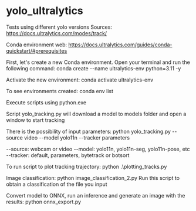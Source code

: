 # yolo_ultralytics
Tests using different yolo versions
Sources: https://docs.ultralytics.com/modes/track/

Conda environment
web: https://docs.ultralytics.com/guides/conda-quickstart/#prerequisites

First, let's create a new Conda environment. Open your terminal and run the following command:
conda create --name ultralytics-env python=3.11 -y

Activate the new environment:
conda activate ultralytics-env

To see environments created:
conda env list

Execute scripts using python.exe

Script yolo_tracking.py will download a model to models folder and open a window to start tracking


There is the possibility of input parameters:
python yolo_tracking.py --source video --model yolo11n --tracker parameters

--source: webcam or video
--model: yolo11n, yolo11n-seg, yolo11n-pose, etc
--tracker: default, parameters, bytetrack or botsort

To run script to plot tracking trajectory:
python .\plotting_tracks.py

Image classification:
python image_classification_2.py
Run this script to obtain a classification of the file you input

Convert model to ONNX, run an inference and generate an image with the results:
python onnx_export.py
